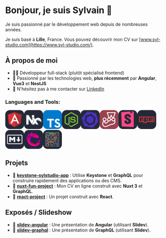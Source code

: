 # Bonjour, je suis Sylvain 👋

Je suis passionné par le développement web depuis de nombreuses années.

Je suis basé à **Lille**, France. Vous pouvez découvrir mon CV sur [www.syl-studio.com](https://www.syl-studio.com/).

## À propos de moi
- 🧑‍💻 Développeur full-stack (plutôt spécialisé frontend)
- 🌱 Passionné par les technologies web, **plus récemment** par **Angular**, **Vue3** et **NestJS**
- 💬 N'hésitez pas à me contacter sur [LinkedIn](https://www.linkedin.com/in/sylvain-delescluse-30b42886)

<h3 align="left">Languages and Tools:</h3>
<p align="left"><a href="https://angularjs.org/" target="_blank"><img src="https://raw.githubusercontent.com/jpb06/jpb06/master/icons/Angular-Dark.svg" alt="angular" width="60" height="60"/></a><a href="https://nx.dev/" target="_blank"><img src="https://raw.githubusercontent.com/jpb06/jpb06/master/icons/Nx-Dark.svg" alt="nx" height="60"/></a><a href="https://www.typescriptlang.org/" target="_blank"><img src="https://raw.githubusercontent.com/jpb06/jpb06/master/icons/TypeScript.svg" alt="TypeScript" height="60" /></a><a href="https://nodejs.org/en/docs/" target="_blank"><img height="60" src="https://raw.githubusercontent.com/jpb06/jpb06/master/icons/NodeJS-Dark.svg" /></a><a href="https://eslint.org/" target="_blank"><img src="https://raw.githubusercontent.com/jpb06/jpb06/master/icons/Eslint-Dark.svg" alt="eslint" width="60" height="60"/></a><a href="https://jestjs.io/" target="_blank"><img src="https://raw.githubusercontent.com/jpb06/jpb06/master/icons/Jest.svg" alt="jest" width="60" height="60"/></a><a href="https://storybook.js.org/" target="_blank"><img src="https://raw.githubusercontent.com/jpb06/jpb06/master/icons/Storybook-Dark.svg" alt="Storybook" width="60" height="60"/></a><a href="https://www.npmjs.com/~jpb06" target="_blank"><img src="https://raw.githubusercontent.com/jpb06/jpb06/master/icons/Npm-Dark.svg" alt="npm" width="60" height="60"/></a><a href="https://www.markdownguide.org/" target="_blank"><img src="https://raw.githubusercontent.com/jpb06/jpb06/master/icons/Markdown-Dark.svg" alt="markdown" height="60" /></a><a href="https://rxjs.dev/guide/overview" target="_blank"><img src="https://raw.githubusercontent.com/jpb06/jpb06/master/icons/Rxjs-Dark.svg" alt="rxjs" height="60" /></a><a href="https://prettier.io/docs/en/index.html" target="_blank"><img height="60" src="https://raw.githubusercontent.com/jpb06/jpb06/master/icons/Prettier-Dark.svg" /></a></p>

## Projets
- 🔨 **[keystone-sylstudio-app](https://github.com/Syldel/keystone-sylstudio-app)** : Utilise **Keystone** et **GraphQL** pour construire rapidement des applications ou des CMS.
- 🔨 **[nuxt-fun-project](https://github.com/Syldel/nuxt-fun-project)** : Mon CV en ligne construit avec **Nuxt 3** et **GraphQL**.
- 🔨 **[react-project](https://github.com/Syldel/react-project)** : Un projet construit avec **React**.

## Exposés / Slideshow
- 🎤 **[slidev-angular](https://github.com/Syldel/slidev-angular)** : Une présentation de **Angular** (utilisant **Slidev**).
- 🎤 **[slidev-graphql](https://github.com/Syldel/slidev-graphql)** : Une présentation de **GraphQL** (utilisant **Slidev**).
